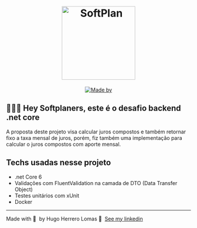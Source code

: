<h1 align="center">
	<img alt="SoftPlan" src="https://www.softplan.com.br/wp-content/themes/softplan-2019/imagens/logo_versao_positiva.svg" width="200px" />
</h1>

<p align="center">
	<a href="https://www.linkedin.com/in/hugo-herrero-lomas-744767b5/" target="_blank" rel="noopener noreferrer"><img alt="Made by" src="https://img.shields.io/badge/made%20by-Hugo%20Herrero%20Lomas-%235C5CFF"></a>
</p>

## 👨🏻‍💻 Hey Softplaners, este é o desafio backend .net core

A proposta deste projeto visa calcular juros compostos e também retornar fixo a taxa mensal de juros,
porém, fiz também uma implementação para calcular o juros compostos com aporte mensal.

## Techs usadas nesse projeto

- .net Core 6
- Validações com FluentValidation na camada de DTO (Data Transfer Object)
- Testes unitários com xUnit
- Docker

---

Made with 💜 &nbsp;by Hugo Herrero Lomas 👋 &nbsp;[See my linkedin](https://www.linkedin.com/in/hugo-herrero-lomas-744767b5/)

